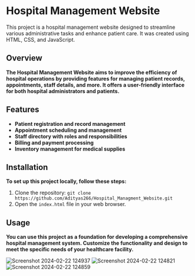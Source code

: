 # Hospital Management Website

This project is a hospital management website designed to streamline various administrative tasks and enhance patient care. It was created using HTML, CSS, and JavaScript.

## Overview

**The Hospital Management Website aims to improve the efficiency of hospital operations by providing features for managing patient records, appointments, staff details, and more. It offers a user-friendly interface for both hospital administrators and patients.**

## Features

- **Patient registration and record management**
- **Appointment scheduling and management**
- **Staff directory with roles and responsibilities**
- **Billing and payment processing**
- **Inventory management for medical supplies**

## Installation

**To set up this project locally, follow these steps:**
1. Clone the repository: `git clone https://github.com/Adityas266/Hospital_Managment_Website.git`
2. Open the `index.html` file in your web browser.

## Usage

**You can use this project as a foundation for developing a comprehensive hospital management system. Customize the functionality and design to meet the specific needs of your healthcare facility.**

![Screenshot 2024-02-22 124937](https://github.com/Adityas266/Hospital_Managment_Website/assets/108875499/c479c45a-17c5-4fed-a56a-3fb4f9524fef)
![Screenshot 2024-02-22 124821](https://github.com/Adityas266/Hospital_Managment_Website/assets/108875499/be23f342-9df8-4c4d-9849-bba96bc0ffe2)
![Screenshot 2024-02-22 124859](https://github.com/Adityas266/Hospital_Managment_Website/assets/108875499/973777dc-a830-4d67-8c32-65a4d2a9e3b2)
